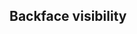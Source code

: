 ## Backface visibility

<!-- <values.backfaceVisibility> -->
<!-- </values.backfaceVisibility> -->

<!-- <variants.backfaceVisibility> -->
<!-- </variants.backfaceVisibility> -->